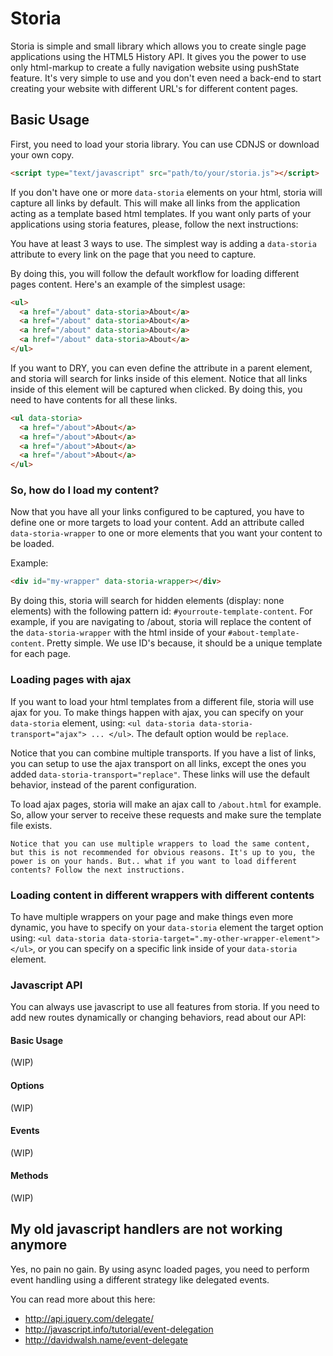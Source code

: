 # Storia
Storia is simple and small library which allows you to create single page applications using the HTML5 History API. It gives you the power to use only html-markup to create a fully navigation website using pushState feature. It's very simple to use and you don't even need a back-end to start creating your website with different URL's for different content pages.

## Basic Usage
First, you need to load your storia library. You can use CDNJS or download your own copy.
```html
<script type="text/javascript" src="path/to/your/storia.js"></script>
```

If you don't have one or more ```data-storia``` elements on your html, storia will capture all links by default. This will make all links from the application acting as a template based html templates. If you want only parts of your applications using storia features, please, follow the next instructions:

You have at least 3 ways to use. The simplest way is adding a ```data-storia``` attribute to every link on the page that you need to capture.

By doing this, you will follow the default workflow for loading different pages content. Here's an example of the simplest usage:

```html
<ul>
  <a href="/about" data-storia>About</a>
  <a href="/about" data-storia>About</a>
  <a href="/about" data-storia>About</a>
  <a href="/about" data-storia>About</a>
</ul>
```

If you want to DRY, you can even define the attribute in a parent element, and storia will search for links inside of this element. Notice that all links inside of this element will be captured when clicked. By doing this, you need to have contents for all these links.

```html
<ul data-storia>
  <a href="/about">About</a>
  <a href="/about">About</a>
  <a href="/about">About</a>
  <a href="/about">About</a>
</ul>
```

### So, how do I load my content?
Now that you have all your links configured to be captured, you have to define one or more targets to load your content. Add an attribute called ```data-storia-wrapper``` to one or more elements that you want your content to be loaded.

Example:

```html
<div id="my-wrapper" data-storia-wrapper></div>
```

By doing this, storia will search for hidden elements (display: none elements) with the following pattern id: ```#yourroute-template-content```. For example, if you are navigating to /about, storia will replace the content of the ```data-storia-wrapper``` with the html inside of your ```#about-template-content```. Pretty simple. We use ID's because, it should be a unique template for each page.

### Loading pages with ajax
If you want to load your html templates from a  different file, storia will use ajax for you. To make things happen with ajax, you can specify on your ```data-storia``` element, using: ```<ul data-storia data-storia-transport="ajax"> ... </ul>```. The default option would be ```replace```.

Notice that you can combine multiple transports. If you have a list of links, you can setup to use the ajax transport on all links, except the ones you added ```data-storia-transport="replace"```. These links will use the default behavior, instead of the parent configuration.

To load ajax pages, storia will make an ajax call to ```/about.html``` for example. So, allow your server to receive these requests and make sure the template file exists.

```Notice that you can use multiple wrappers to load the same content, but this is not recommended for obvious reasons. It's up to you, the power is on your hands. But.. what if you want to load different contents? Follow the next instructions.```

### Loading content in different wrappers with different contents
To have multiple wrappers on your page and make things even more dynamic, you have to specify on your ```data-storia``` element the target option using: ```<ul data-storia data-storia-target=".my-other-wrapper-element"></ul>```, or you can specify on a specific link inside of your ```data-storia``` element.

### Javascript API
You can always use javascript to use all features from storia. If you need to add new routes dynamically or changing behaviors, read about our API:

#### Basic Usage
(WIP)

#### Options
(WIP)

#### Events
(WIP)

#### Methods 
(WIP)

## My old javascript handlers are not working anymore
Yes, no pain no gain. By using async loaded pages, you need to perform event handling using a different strategy like delegated events.

You can read more about this here:

* http://api.jquery.com/delegate/
* http://javascript.info/tutorial/event-delegation
* http://davidwalsh.name/event-delegate

